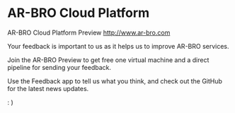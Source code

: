 # AR-BRO Cloud Platform
AR-BRO Cloud Platform Preview
http://www.ar-bro.com

Your feedback is important to us as it helps us to improve AR-BRO services.

Join the AR-BRO Preview to get free one virtual machine and a direct pipeline for sending your feedback.

Use the Feedback app to tell us what you think, and check out the GitHub for the latest news updates.

: )
